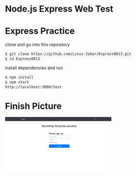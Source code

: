 
# Node.js  Express  Web Test	

# Express Practice

clone and go into this repository

```
$ git clone https://github.com/Linus-Joker/Express0813.git
$ cd Express0813
```
install dependencies and run

```
$ npm install
$ npm start
http://localhost:3000/test
```

# Finish Picture

<img src="https://github.com/Linus-Joker/Express0813/blob/master/images/Demo-Web.jpg" width="350">
